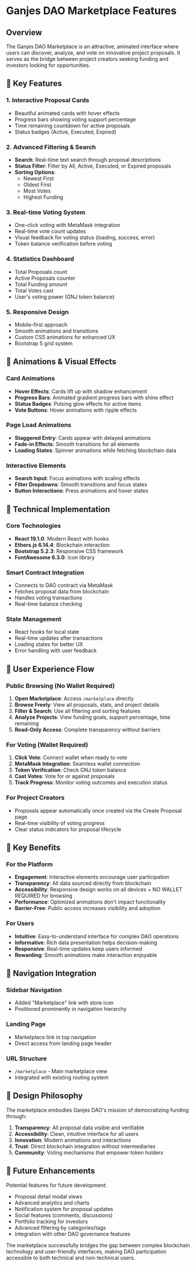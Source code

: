 # Ganjes DAO Marketplace Features

## Overview
The Ganjes DAO Marketplace is an attractive, animated interface where users can discover, analyze, and vote on innovative project proposals. It serves as the bridge between project creators seeking funding and investors looking for opportunities.

## 🌟 Key Features

### 1. **Interactive Proposal Cards**
- Beautiful animated cards with hover effects
- Progress bars showing voting support percentage
- Time remaining countdown for active proposals
- Status badges (Active, Executed, Expired)

### 2. **Advanced Filtering & Search**
- **Search**: Real-time text search through proposal descriptions
- **Status Filter**: Filter by All, Active, Executed, or Expired proposals
- **Sorting Options**: 
  - Newest First
  - Oldest First 
  - Most Votes
  - Highest Funding

### 3. **Real-time Voting System**
- One-click voting with MetaMask integration
- Real-time vote count updates
- Visual feedback for voting status (loading, success, error)
- Token balance verification before voting

### 4. **Statistics Dashboard**
- Total Proposals count
- Active Proposals counter
- Total Funding amount
- Total Votes cast
- User's voting power (GNJ token balance)

### 5. **Responsive Design**
- Mobile-first approach
- Smooth animations and transitions
- Custom CSS animations for enhanced UX
- Bootstrap 5 grid system

## 🎨 Animations & Visual Effects

### Card Animations
- **Hover Effects**: Cards lift up with shadow enhancement
- **Progress Bars**: Animated gradient progress bars with shine effect
- **Status Badges**: Pulsing glow effects for active items
- **Vote Buttons**: Hover animations with ripple effects

### Page Load Animations
- **Staggered Entry**: Cards appear with delayed animations
- **Fade-in Effects**: Smooth transitions for all elements
- **Loading States**: Spinner animations while fetching blockchain data

### Interactive Elements
- **Search Input**: Focus animations with scaling effects
- **Filter Dropdowns**: Smooth transitions and focus states
- **Button Interactions**: Press animations and hover states

## 🔧 Technical Implementation

### Core Technologies
- **React 19.1.0**: Modern React with hooks
- **Ethers.js 6.14.4**: Blockchain interaction
- **Bootstrap 5.2.3**: Responsive CSS framework
- **FontAwesome 6.3.0**: Icon library

### Smart Contract Integration
- Connects to DAO contract via MetaMask
- Fetches proposal data from blockchain
- Handles voting transactions
- Real-time balance checking

### State Management
- React hooks for local state
- Real-time updates after transactions
- Loading states for better UX
- Error handling with user feedback

## 📱 User Experience Flow

### Public Browsing (No Wallet Required)
1. **Open Marketplace**: Access `/marketplace` directly
2. **Browse Freely**: View all proposals, stats, and project details
3. **Filter & Search**: Use all filtering and sorting features
4. **Analyze Projects**: View funding goals, support percentage, time remaining
5. **Read-Only Access**: Complete transparency without barriers

### For Voting (Wallet Required)
1. **Click Vote**: Connect wallet when ready to vote
2. **MetaMask Integration**: Seamless wallet connection
3. **Token Verification**: Check GNJ token balance
4. **Cast Votes**: Vote for or against proposals
5. **Track Progress**: Monitor voting outcomes and execution status

### For Project Creators
- Proposals appear automatically once created via the Create Proposal page
- Real-time visibility of voting progress
- Clear status indicators for proposal lifecycle

## 🎯 Key Benefits

### For the Platform
- **Engagement**: Interactive elements encourage user participation
- **Transparency**: All data sourced directly from blockchain
- **Accessibility**: Responsive design works on all devices + NO WALLET REQUIRED for browsing
- **Performance**: Optimized animations don't impact functionality
- **Barrier-Free**: Public access increases visibility and adoption

### For Users
- **Intuitive**: Easy-to-understand interface for complex DAO operations
- **Informative**: Rich data presentation helps decision-making
- **Responsive**: Real-time updates keep users informed
- **Rewarding**: Smooth animations make interaction enjoyable

## 🔗 Navigation Integration

### Sidebar Navigation
- Added "Marketplace" link with store icon
- Positioned prominently in navigation hierarchy

### Landing Page
- Marketplace link in top navigation
- Direct access from landing page header

### URL Structure
- `/marketplace` - Main marketplace view
- Integrated with existing routing system

## 🎨 Design Philosophy

The marketplace embodies Ganjes DAO's mission of democratizing funding through:

1. **Transparency**: All proposal data visible and verifiable
2. **Accessibility**: Clean, intuitive interface for all users
3. **Innovation**: Modern animations and interactions
4. **Trust**: Direct blockchain integration without intermediaries
5. **Community**: Voting mechanisms that empower token holders

## 🚀 Future Enhancements

Potential features for future development:
- Proposal detail modal views
- Advanced analytics and charts
- Notification system for proposal updates
- Social features (comments, discussions)
- Portfolio tracking for investors
- Advanced filtering by categories/tags
- Integration with other DAO governance features

The marketplace successfully bridges the gap between complex blockchain technology and user-friendly interfaces, making DAO participation accessible to both technical and non-technical users.